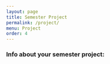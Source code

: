 ```yaml
---
layout: page
title: Semester Project
permalink: /project/
menu: Project
order: 4
---
```



### Info about your semester project:

